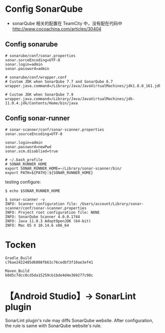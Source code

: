 # Config SonarQube

- sonarQube 相关的配置在 TeamCity 中，没有配在代码中  
  http://www.cocoachina.com/articles/30404

## Config sonarube

```
# sonarube/conf/sonar.properties
sonar.sorceEncoding=UTF-8
sonar.login=admin
sonar.password=admin
```

```
# sonarube/conf/wrapper.conf
# Custom JDK when SonarQube 7.7 and SonarQube 6.7
wrapper.java.command=/Library/Java/JavaVirtualMachines/jdk1.8.0_161.jdk/Contents/Home/bin/java

# Custom JDK when SonarQube 7.9
wrapper.java.command=/Library/Java/JavaVirtualMachines/jdk-11.0.4.jdk/Contents/Home/bin/java
```

## Config sonar-runner

```
# sonar-scanner/conf/sonar-scanner.properties
sonar.sourceEncoding=UTF-8

sonar.login=admin
sonar.password=newPwd
sonar.scm.disablied=true
```

```
# ~/.bash_profile
# SONAR_RUNNER_HOME
export SONAR_RUNNER_HOME=~/Library/sonar-scanner/bin/
export PATH=${PATH}:${SONAR_RUNNER_HOME}
```

testing configure:

```
$ echo $SONAR_RUNNER_HOME

$ sonar-scanner -v
INFO: Scanner configuration file: /Users/account/Library/sonar-scanner/conf/sonar-scanner.properties
INFO: Project root configuration file: NONE
INFO: SonarQube Scanner 4.0.0.1744
INFO: Java 11.0.3 AdoptOpenJDK (64-bit)
INFO: Mac OS X 10.14.6 x86_64
```

# Tocken

```
Gradle_Build
c76ae2422485d6008fb63c76cedbf3f10ae3ef41

Maven_Build
b0d5c7dcc0cd5da15259cb1bde4d4e369277c98c
```

# 【Android Studio】-> SonarLint plugin

SonarLint plugin's rule may diffs SonarQube website.
After configuration, the rule is same with SonarQube website's rule.

